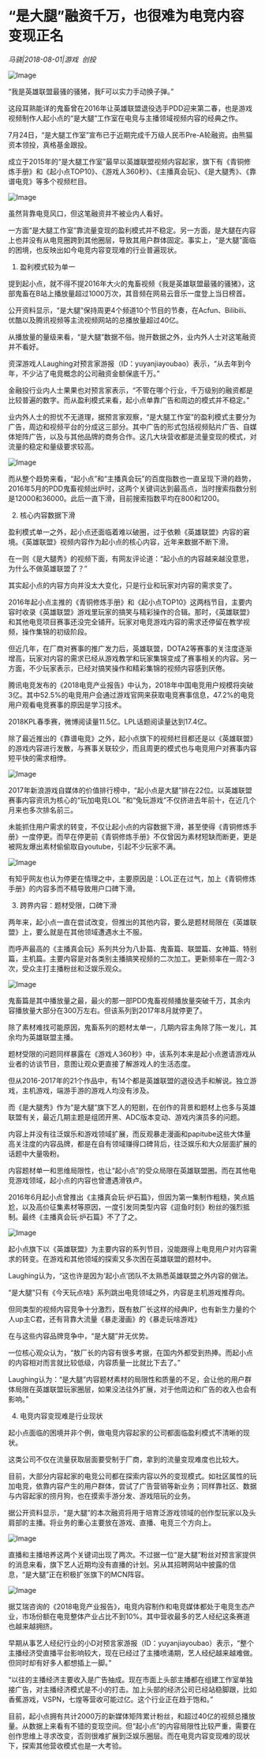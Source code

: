 # “是大腿”融资千万，也很难为电竞内容变现正名

*马骁|2018-08-01|游戏 
                                                创投*

![Image](http://p1.pstatp.com/large/pgc-image/15331716843695dbfd940c2)

“我是英雄联盟最骚的骚猪，我F可以实力手动换子弹。”

这段耳熟能详的鬼畜曾在2016年让英雄联盟退役选手PDD迎来第二春，也是游戏视频制作人起小点的“是大腿”工作室在电竞与主播领域视频内容的经典之作。

7月24日，“是大腿工作室”宣布已于近期完成千万级人民币Pre-A轮融资。由熊猫资本领投，真格基金跟投。

成立于2015年的“是大腿工作室”最早以英雄联盟视频内容起家，旗下有《青铜修炼手册》和《起小点TOP10》、《游戏人360秒》、《主播真会玩》、《是大腿秀》、《靠谱电竞》等多个视频栏目。

![Image](http://p1.pstatp.com/large/pgc-image/1533171677251f58d0b775d)

虽然背靠电竞风口，但这笔融资并不被业内人看好。

一方面“是大腿工作室”靠流量变现的盈利模式并不稳定。另一方面，是大腿在内容上也并没有从电竞圈跨到其他圈层，导致其用户群体固定。事实上，“是大腿”面临的困境，也反映出如今电竞内容变现难的行业普遍现状。

1. 盈利模式较为单一

提到起小点，就不得不提2016年大火的鬼畜视频《我是英雄联盟最骚的骚猪》，这部鬼畜在B站上播放量超过1000万次，其音频在网易云音乐一度登上当日榜首。

公开资料显示，“是大腿”保持周更4个频道10个节目的节奏，在Acfun、Bilibili、优酷以及腾讯视频等主流视频网站的总播放量超过40亿。

从播放量的量级来看，“是大腿”数据不俗。抛开数据之外，业内外人士对这笔融资并不看好。

资深游戏人Laughing对预言家游报（ID：yuyanjiayoubao）表示，“从去年到今年，不少沾了电竞概念的公司融资金额保底千万。”

金融投行业内人士果果也对预言家表示，“不管在哪个行业，千万级别的融资都是比较普遍的数字。而从盈利模式来看，起小点单靠广告和周边的模式并不稳定。”

业内外人士的担忧不无道理，据预言家观察，“是大腿工作室”的盈利模式主要分为广告，周边和视频平台的分成这三部分。其中广告的形式包括视频贴片广告、自媒体矩阵广告，以及与其他品牌的商务合作。这几大块营收都是流量变现的模式，对流量的稳定和量级要求较高。

![Image](http://p98.pstatp.com/large/pgc-image/1533171677325fb7653eca1)

而从整个趋势来看，“起小点”和“主播真会玩”的百度指数也一直呈现下滑的趋势，2016年5月的PDD鬼畜视频出炉时，这两个关键词达到最高点，当时搜索指数分别是12000和36000。此后一直下滑，目前搜索指数平均在800和1200。

2. 核心内容数据下滑

盈利模式单一之外，起小点还面临着难以破圈，过于依赖《英雄联盟》内容的窘境。《英雄联盟》视频内容作为起小点的核心内容，近年来数据不断下滑。

在一则《是大腿秀》的视频下面，有网友评论道：“起小点的内容越来越没意思，为什么不做英雄联盟了？”

其实起小点的内容方向并没太大变化，只是行业和玩家对内容的需求变了。

2016年起小点主推的《青铜修炼手册》和《起小点TOP10》这两档节目，主要内容时收录《英雄联盟》游戏里玩家的搞笑与精彩操作的合辑。那时，《英雄联盟》和其他电竞项目赛事还没完全铺开。玩家对电竞游戏内容的需求还停留在教学视频，操作集锦的初级阶段。

但近几年，在厂商对赛事的推广发力后，英雄联盟，DOTA2等赛事的关注度逐渐增高，玩家对内容的需求已经从游戏教学和玩家集锦变成了赛事相关的内容。另一方面，不少玩家表示，已经对搞笑操作和精彩集锦的视频内容感到厌倦。

腾讯电竞发布的《2018电竞产业报告》中认为，2018年中国电竞用户规模将突破3亿。其中52.5%的电竞用户会通过游戏官网来获取电竞赛事信息，47.2%的电竞用户观看电竞赛事的原因是学习技术。

2018KPL春季赛，微博阅读量11.5亿。LPL话题阅读量达到17.4亿。

除了最近推出的《靠谱电竞》之外，起小点旗下的视频栏目都还是以《英雄联盟》的游戏内容进行发散，与赛事关联较少，而且周更的模式也与电竞用户对赛事内容短平快的需求相悖。

![Image](http://p3.pstatp.com/large/pgc-image/15331716773406be6918d74)

2017年新浪游戏自媒体的价值排行榜中，“起小点是大腿”排在22位。以英雄联盟赛事内容资讯为核心的“玩加电竞LOL ”和“兔玩游戏”不仅挤进去年前十，在近几个月来也多次排名前三。

未能抓住用户需求的转变，不仅让起小点的内容数据下滑，甚至使得《青铜修炼手册》一度停更。而早在停更前《青铜修炼手册》不仅曾因为素材短缺而断更，更是被网友爆出素材偷偷取自youtube，引起不少玩家不满。

![Image](http://p3.pstatp.com/large/pgc-image/153317167744212a3993f1d)

有知乎网友也认为停更在情理之中，主要原因是：LOL正在过气，加上《青铜修炼手册》的内容多而不精导致用户口碑下滑。

3. 跨界内容：题材受限，口碑下滑

两年来，起小点一直在尝试改变，但推出的其他内容，要么是题材局限在《英雄联盟》上，要么就是在其他领域遭遇水土不服。

而呼声最高的《主播真会玩》系列共分为八卦篇、鬼畜篇、联盟篇、女神篇、特别篇，主机篇。主要内容是对各类别主播搞笑视频的二次加工。更新频率在一周2-3次，受众主打主播粉丝和泛娱乐观众。

![Image](http://p1.pstatp.com/large/pgc-image/153317167743875e90bafcb)

鬼畜篇是其中播放量之最，最火的那一部PDD鬼畜视频播放量突破千万，其余内容播放量大部分在300万左右。但该系列到2017年8月就停更了。

除了素材难找可能原因，鬼畜系列的题材太单一，几期内容主角除了陈一发儿，其余均为英雄联盟主播。

题材受限的问题同样暴露在《游戏人360秒》中，该系列本来是起小点邀请游戏从业者的访谈节目，意图让观众更直接了解游戏人的生活态度。

但从2016-2017年的21个作品中，有14个都是英雄联盟的退役选手和解说。独立游戏，主机游戏，端游手游的游戏人均没有涉及。

而《是大腿秀》作为“是大腿”旗下艺人的短剧，在创作的背景和题材上也多与英雄联盟有关，最近几期主题是组团开黑、ADC版本变动、游戏内演员多的问题。

内容上并没有往泛娱乐和游戏领域扩展，而反观暴走漫画和papitube这些大体量高关注度的内容品牌，都是在自有领域赚得口碑背后，往泛娱乐和大众层面扩展的话题中大量吸粉。

内容题材单一和思维局限性，也让“起小点”的受众局限在英雄联盟圈。而在其他电竞游戏领域，起小点的内容也曾遭遇滑铁卢。

2016年6月起小点曾推出《主播真会玩·炉石篇》，但因为第一集制作粗糙，笑点尴尬，以及高价征集素材等原因，一度引发同类型内容《逗鱼时刻》粉丝的强烈抵制。最终《主播真会玩·炉石篇》不了了之。

![Image](http://p3.pstatp.com/large/pgc-image/15331716777133268fcda14)

起小点旗下以《英雄联盟》为主要内容的系列节目，没能跟得上电竞用户对内容需求的转变。在游戏和其他领域的探索又多次困在英雄联盟的题材中。

Laughing认为，“这也许是因为‘起小点’团队不太熟悉英雄联盟之外内容的做法。

“是大腿”只有《今天玩点啥》系列跳出电竞领域之外，内容是主机游戏推荐向。

但同类型的视频内容竞争十分激烈，既有敖厂长这样的经典IP，也有新生力量的个人up主C君，还有背靠大流量《暴走漫画》的《暴走玩啥游戏》

在与这些内容品牌竞争中，“是大腿”并无优势。

一位核心观众认为，“敖厂长的内容有很多考据，在国内外都受到热捧。而起小点的内容相对而言就比较低级，内容质量一比就比下去了。”

Laughing认为：“是大腿”内容题材素材的局限性和质量的不足，会让他的用户群体局限在英雄联盟玩家圈层，如果没法往外扩展，对于他周边和广告的收入也会有影响。”

4. 电竞内容变现难是行业现状

起小点面临的困境并非个例，做电竞内容起家的公司都面临盈利模式不清晰的现状。

这类公司不仅在流量获取层面要受制于厂商，拿到的流量变现难度也比较大。

目前，大部分内容起家的电竞公司都在探索内容以外的变现模式。如社区属性的玩加电竞，依靠内容产生的用户群体，尝试了广告营销等新业务；同样靠社区、数据与内容起家的捞月狗，也在摸索手游分发、游戏陪玩的业务。

据公开资料显示，“是大腿”的本次融资将用于培育泛游戏领域的创作型玩家以及头肩部的主播。将业务的重心主要放在游戏、直播、电竞三个方向上。

![Image](http://p3.pstatp.com/large/pgc-image/1533171677655314681dee6)

直播和主播培养这两个关键词出现了两次。不过据一位“是大腿”粉丝对预言家提供的消息来看，旗下艺人近期均没有直播的计划。另从其招聘网站中披露的信息，“是大腿”正在积极扩张旗下的MCN阵容。

![Image](http://p9.pstatp.com/large/pgc-image/15331716778228e3fddee8f)

据艾瑞咨询的《2018电竞产业报告》，电竞内容制作和电竞媒体都处于电竞生态产业，市场份额在电竞整体产业占比不到10%。其中营收最多的艺人经纪这条赛道也越来越拥挤。

早期从事艺人经纪行业的小D对预言家游报（ID：yuyanjiayoubao）表示，“整个主播经济受直播平台影响较大，现在已经过了主播喷涌期，艺人经纪越来越难做。但同时却有好多人都想插上一脚。”

“以往的主播经济主要收入是广告抽成。现在市面上头部主播都在组建工作室单独接广告，对主播经济模式是不小的打击。加上头部的经济公司已经站稳脚跟，比如香蕉游戏，VSPN，七煌等营收可能过亿。这个行业正在趋于饱和。”

目前，起小点拥有共计2000万的新媒体矩阵累计粉丝，和超过40亿的视频总播放量。从数据上来看有不错的变现空间。但“起小点”的内容局限性比较严重，需要在创作思维上寻求改变，否则很难扩展到泛娱乐圈层。而在电竞内容变现难的现状下，探索其他营收模式也是一大考验。


